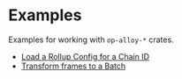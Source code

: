 # Examples

Examples for working with `op-alloy-*` crates.

- [Load a Rollup Config for a Chain ID](./load-a-rollup-config.md)
- [Transform frames to a Batch](./frames-to-batch.md)
